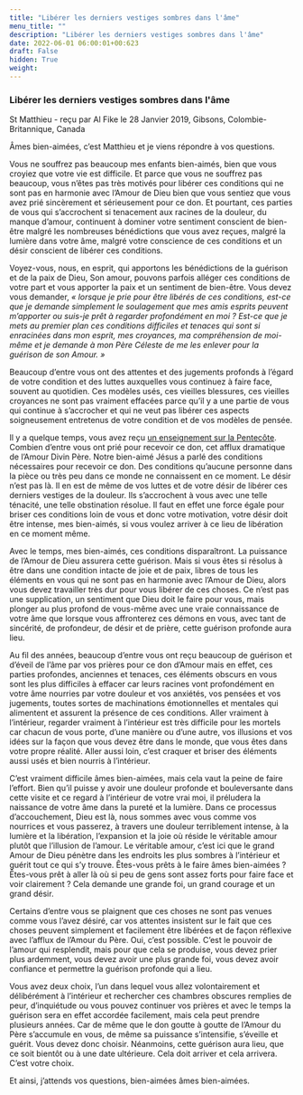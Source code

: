 ```yaml
---
title: "Libérer les derniers vestiges sombres dans l'âme"
menu_title: ""
description: "Libérer les derniers vestiges sombres dans l'âme"
date: 2022-06-01 06:00:01+00:623
draft: False
hidden: True
weight:
---
```

### Libérer les derniers vestiges sombres dans l'âme

St Matthieu - reçu par Al Fike le 28 Janvier 2019, Gibsons, Colombie-Britannique, Canada

Âmes bien-aimées, c’est Matthieu et je viens répondre à vos questions.

Vous ne souffrez pas beaucoup mes enfants bien-aimés, bien que vous croyiez que votre vie est difficile. Et parce que vous ne souffrez pas beaucoup, vous n’êtes pas très motivés pour libérer ces conditions qui ne sont pas en harmonie avec l’Amour de Dieu bien que vous sentiez que vous avez prié sincèrement et sérieusement pour ce don. Et pourtant, ces parties de vous qui s’accrochent si tenacement aux racines de la douleur, du manque d’amour, continuent à dominer votre sentiment conscient de bien-être malgré les nombreuses bénédictions que vous avez reçues, malgré la lumière dans votre âme, malgré votre conscience de ces conditions et un désir conscient de libérer ces conditions.

Voyez-vous, nous, en esprit, qui apportons les bénédictions de la guérison et de la paix de Dieu, Son amour, pouvons parfois alléger ces conditions de votre part et vous apporter la paix et un sentiment de bien-être. Vous devez vous demander, *« lorsque je prie pour être libérés de ces conditions, est-ce que je demande simplement le soulagement que mes amis esprits peuvent m’apporter ou suis-je prêt à regarder profondément en moi ? Est-ce que je mets au premier plan ces conditions difficiles et tenaces qui sont si enracinées dans mon esprit, mes croyances, ma compréhension de moi-même et je demande à mon Père Céleste de me les enlever pour la guérison de son Amour. »*

Beaucoup d’entre vous ont des attentes et des jugements profonds à l’égard de votre condition et des luttes auxquelles vous continuez à faire face, souvent au quotidien. Ces modèles usés, ces vieilles blessures, ces vieilles croyances ne sont pas vraiment effacées parce qu’il y a une partie de vous qui continue à s’accrocher et qui ne veut pas libérer ces aspects soigneusement entretenus de votre condition et de vos modèles de pensée.

Il y a quelque temps, vous avez reçu [un enseignement sur la Pentecôte]((/fr-contemporary-messages/fr-contemporary-messages-by-date-order/fr-contemporary-messages-2017/fr-2017-5-11-1-af-jesus/)). Combien d’entre vous ont prié pour recevoir ce don, cet afflux dramatique de l’Amour Divin Père. Notre bien-aimé Jésus a parlé des conditions nécessaires pour recevoir ce don. Des conditions qu’aucune personne dans la pièce ou très peu dans ce monde ne connaissent en ce moment. Le désir n’est pas là. Il en est de même de vos luttes et de votre désir de libérer ces derniers vestiges de la douleur. Ils s’accrochent à vous avec une telle ténacité, une telle obstination résolue. Il faut en effet une force égale pour briser ces conditions loin de vous et donc votre motivation, votre désir doit être intense, mes bien-aimés, si vous voulez arriver à ce lieu de libération en ce moment même.

Avec le temps, mes bien-aimés, ces conditions disparaîtront. La puissance de l’Amour de Dieu assurera cette guérison. Mais si vous êtes si résolus à être dans une condition intacte de joie et de paix, libres de tous les éléments en vous qui ne sont pas en harmonie avec l’Amour de Dieu, alors vous devez travailler très dur pour vous libérer de ces choses. Ce n’est pas une supplication, un sentiment que Dieu doit le faire pour vous, mais plonger au plus profond de vous-même avec une vraie connaissance de votre âme que lorsque vous affronterez ces démons en vous, avec tant de sincérité, de profondeur, de désir et de prière, cette guérison profonde aura lieu.

Au fil des années, beaucoup d’entre vous ont reçu beaucoup de guérison et d’éveil de l’âme par vos prières pour ce don d’Amour mais en effet, ces parties profondes, anciennes et tenaces, ces éléments obscurs en vous sont les plus difficiles à effacer car leurs racines vont profondément en votre âme nourries par votre douleur et vos anxiétés, vos pensées et vos jugements, toutes sortes de machinations émotionnelles et mentales qui alimentent et assurent la présence de ces conditions. Aller vraiment à l’intérieur, regarder vraiment à l’intérieur est très difficile pour les mortels car chacun de vous porte, d’une manière ou d’une autre, vos illusions et vos idées sur la façon que vous devez être dans le monde, que vous êtes dans votre propre réalité. Aller aussi loin, c’est craquer et briser des éléments aussi usés et bien nourris à l’intérieur.

C’est vraiment difficile âmes bien-aimées, mais cela vaut la peine de faire l’effort. Bien qu’il puisse y avoir une douleur profonde et bouleversante dans cette visite et ce regard à l’intérieur de votre vrai moi, il préludera la naissance de votre âme dans la pureté et la lumière. Dans ce processus d’accouchement, Dieu est là, nous sommes avec vous comme vos nourrices et vous passerez, à travers une douleur terriblement intense, à la lumière et la libération, l’expansion et la joie où réside le véritable amour plutôt que l’illusion de l’amour. Le véritable amour, c’est ici que le grand Amour de Dieu pénètre dans les endroits les plus sombres à l’intérieur et guérit tout ce qui s’y trouve. Êtes-vous prêts à le faire âmes bien-aimées ? Êtes-vous prêt à aller là où si peu de gens sont assez forts pour faire face et voir clairement ? Cela demande une grande foi, un grand courage et un grand désir.

Certains d’entre vous se plaignent que ces choses ne sont pas venues comme vous l’avez désiré, car vos attentes insistent sur le fait que ces choses peuvent simplement et facilement être libérées et de façon réflexive avec l’afflux de l’Amour du Père. Oui, c’est possible. C’est le pouvoir de l’amour qui resplendit, mais pour que cela se produise, vous devez prier plus ardemment, vous devez avoir une plus grande foi, vous devez avoir confiance et permettre la guérison profonde qui a lieu.

Vous avez deux choix, l’un dans lequel vous allez volontairement et délibérément à l’intérieur et rechercher ces chambres obscures remplies de peur, d’inquiétude ou vous pouvez continuer vos prières et avec le temps la guérison sera en effet accordée facilement, mais cela peut prendre plusieurs années. Car de même que le don goutte à goutte de l’Amour du Père s’accumule en vous, de même sa puissance s’intensifie, s’éveille et guérit. Vous devez donc choisir. Néanmoins, cette guérison aura lieu, que ce soit bientôt ou à une date ultérieure. Cela doit arriver et cela arrivera. C’est votre choix.

Et ainsi, j’attends vos questions, bien-aimées âmes bien-aimées.



